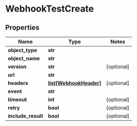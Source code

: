 # WebhookTestCreate

## Properties
Name | Type | Notes
------------ | ------------- | -------------
**object_type** | **str** |
**object_name** | **str** |
**version** | **str** | [optional]
**url** | **str** |
**headers** | [**list[WebhookHeader]**](WebhookHeader.md) | [optional]
**event** | **str** |
**timeout** | **int** | [optional]
**retry** | **bool** | [optional]
**include_result** | **bool** | [optional]


